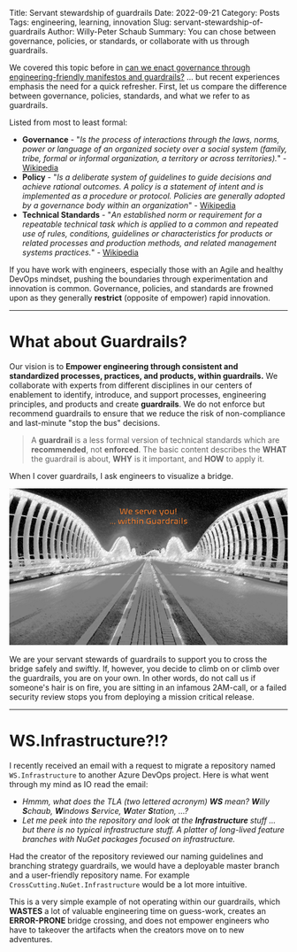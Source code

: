 Title: Servant stewardship of guardrails
Date: 2022-09-21
Category: Posts 
Tags: engineering, learning, innovation
Slug: servant-stewardship-of-guardrails
Author: Willy-Peter Schaub
Summary: You can chose between governance, policies, or standards, or collaborate with us through guardrails.

We covered this topic before in [can we enact governance through engineering-friendly manifestos and guardrails?](/governance-manifestos-guardrails.html) ... but recent experiences emphasis the need for a quick refresher. First, let us compare the difference between governance, policies, standards, and what we refer to as guardrails.

Listed from most to least formal:

- **Governance** - "_Is the process of interactions through the laws, norms, power or language of an organized society over a social system (family, tribe, formal or informal organization, a territory or across territories)._" - [Wikipedia](https://en.wikipedia.org/wiki/Governance)
- **Policy** - "_Is a deliberate system of guidelines to guide decisions and achieve rational outcomes. A policy is a statement of intent and is implemented as a procedure or protocol. Policies are generally adopted by a governance body within an organization_" - [Wikipedia](https://en.wikipedia.org/wiki/Policy)
- **Technical Standards** - "_An established norm or requirement for a repeatable technical task which is applied to a common and repeated use of rules, conditions, guidelines or characteristics for products or related processes and production methods, and related management systems practices._" - [Wikipedia](https://en.wikipedia.org/wiki/Technical_standard)

If you have work with engineers, especially those with an Agile and healthy DevOps mindset, pushing the boundaries through experimentation and innovation is common. Governance, policies, and standards are frowned upon as they generally **restrict** (opposite of empower) rapid innovation.

---

# What about Guardrails?

Our vision is to **Empower engineering through consistent and standardized processes, practices, and products, within guardrails.** We collaborate with experts from different disciplines in our centers of enablement to identify, introduce, and support processes, engineering principles, and products and create **guardrails**. We do not enforce but recommend guardrails to ensure that we reduce the risk of non-compliance and last-minute "stop the bus" decisions.

> A **guardrail** is a less formal version of technical standards which are **recommended**, not **enforced**. The basic content describes the **WHAT** the guardrail is about, **WHY** is it important, and **HOW** to apply it.

When I cover guardrails, I ask engineers to visualize a bridge.

![Bridge](../images/servant-stewardship-of-guardrails-1.png)

We are your servant stewards of guardrails to support you to cross the bridge safely and swiftly. If, however, you decide to climb on or climb over the guardrails, you are on your own. In other words, do not call us  if someone's hair is on fire, you are sitting in an infamous 2AM-call, or a failed security review stops you from deploying a mission critical release.

---

# WS.Infrastructure?!?

I recently received an email with a request to migrate a repository named ``WS.Infrastructure`` to another Azure DevOps project. Here is what went through my mind as IO read the email:

- _Hmmm, what does the TLA (two lettered acronym) **WS** mean? **W**illy **S**chaub, **W**indows **S**ervice, **W**ater **S**tation, ...?_
- _Let me peek into the repository and look at the **Infrastructure** stuff ... but there is no typical infrastructure stuff. A platter of long-lived feature branches with NuGet packages focused on infrastructure._

Had the creator of the repository reviewed our naming guidelines and branching strategy guardrails, we would have a deployable master branch and a user-friendly repository name. For example ``CrossCutting.NuGet.Infrastructure`` would be a lot more intuitive.

This is a very simple example of not operating within our guardrails, which **WASTES** a lot of valuable engineering time on guess-work, creates an **ERROR-PRONE** bridge crossing, and does not empower engineers who have to takeover the artifacts when the creators move on to new adventures.


